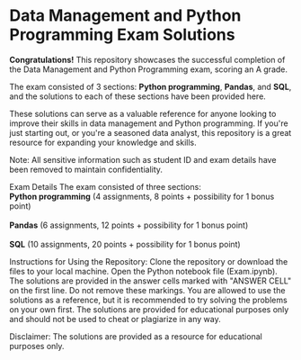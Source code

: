 <h1>Data Management and Python Programming Exam Solutions </h1>

<b>Congratulations!</b> This repository showcases the successful completion of the Data Management and Python Programming exam, scoring an A grade.

The exam consisted of 3 sections: <b>Python programming</b>, <b>Pandas</b>, and <b>SQL</b>, and the solutions to each of these sections have been provided here.

These solutions can serve as a valuable reference for anyone looking to improve their skills in data management and Python programming. If you're just starting out, or you're a seasoned data analyst, this repository is a great resource for expanding your knowledge and skills.

Note: All sensitive information such as student ID and exam details have been removed to maintain confidentiality.


Exam Details
The exam consisted of three sections:
<br><b>Python programming</b> (4 assignments, 8 points + possibility for 1 bonus point) </br>
<br><b>Pandas</b> (6 assignments, 12 points + possibility for 1 bonus point) </br>
<br><b>SQL</b> (10 assignments, 20 points + possibility for 1 bonus point) </br>

Instructions for Using the Repository:
Clone the repository or download the files to your local machine.
Open the Python notebook file (Exam.ipynb).
The solutions are provided in the answer cells marked with "ANSWER CELL" on the first line. Do not remove these markings.
You are allowed to use the solutions as a reference, but it is recommended to try solving the problems on your own first.
The solutions are provided for educational purposes only and should not be used to cheat or plagiarize in any way.

Disclaimer:
The solutions are provided as a resource for educational purposes only.
